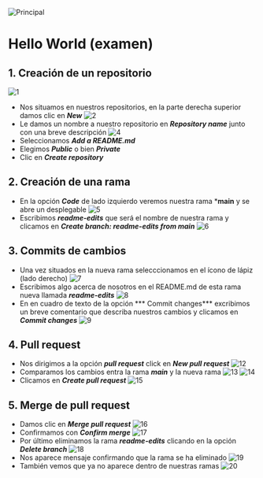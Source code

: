 ![Principal](https://github.com/AdalidTacubeno/hello-world-examen/blob/main/images/imagenes/principal.jpg) 
# Hello World (examen)

## 1. Creación de un repositorio
![1](https://github.com/AdalidTacubeno/hello-world-examen/blob/main/images/imagenes/1.png) 
* Nos situamos en nuestros repositorios, en la parte derecha superior damos clic en ***New***
![2](https://github.com/AdalidTacubeno/hello-world-examen/blob/main/images/imagenes/2.png) 
* Le damos un nombre a nuestro repositorio en ***Repository name*** junto con una breve descripción
![4](https://github.com/AdalidTacubeno/hello-world-examen/blob/main/images/imagenes/4.png)
* Seleccionamos ***Add a README.md***
* Elegimos ***Public*** o bien ***Private***
* Clic en ***Create repository***

## 2. Creación de una rama
* En la opción ***Code*** de lado izquierdo veremos nuestra rama ***main** y se abre un desplegable
![5](https://github.com/AdalidTacubeno/hello-world-examen/blob/main/images/imagenes/5.png)
* Escribimos ***readme-edits*** que será el nombre de nuestra rama y clicamos en ***Create branch: readme-edits from main***
![6](https://github.com/AdalidTacubeno/hello-world-examen/blob/main/images/imagenes/6.png)

## 3. Commits de cambios
* Una vez situados en la nueva rama selecccionamos en el ícono de lápiz (lado derecho) 
![7](https://github.com/AdalidTacubeno/hello-world-examen/blob/main/images/imagenes/7.png)
* Escribimos algo acerca de nosotros en  el README.md de esta rama nueva llamada ***readme-edits***
![8](https://github.com/AdalidTacubeno/hello-world-examen/blob/main/images/imagenes/8.png)
* En en cuadro de texto de la opción *** Commit changes*** excribimos un breve comentario que describa nuestros cambios y clicamos en ***Commit changes***
![9](https://github.com/AdalidTacubeno/hello-world-examen/blob/main/images/imagenes/9.png)
## 4. Pull request
* Nos dirigimos a la opción ***pull request*** click en ***New pull request***
![12](https://github.com/AdalidTacubeno/hello-world-examen/blob/main/images/imagenes/12.png)
* Comparamos los cambios entra la rama ***main*** y la nueva rama
![13](https://github.com/AdalidTacubeno/hello-world-examen/blob/main/images/imagenes/13.png)
![14](https://github.com/AdalidTacubeno/hello-world-examen/blob/main/images/imagenes/14.png)
* Clicamos en ***Create pull request***
![15](https://github.com/AdalidTacubeno/hello-world-examen/blob/main/images/imagenes/15.png)

## 5. Merge de pull request
* Damos clic en ***Merge pull request***
![16](https://github.com/AdalidTacubeno/hello-world-examen/blob/main/images/imagenes/16.png)
* Confirmamos con ***Confirm merge***
![17](https://github.com/AdalidTacubeno/hello-world-examen/blob/main/images/imagenes/17.png)
* Por último eliminamos la rama ***readme-edits*** clicando en la opción ***Delete branch***
![18](https://github.com/AdalidTacubeno/hello-world-examen/blob/main/images/imagenes/18.png)
* Nos aparece mensaje confirmando que la rama se ha eliminado
![19](https://github.com/AdalidTacubeno/hello-world-examen/blob/main/images/imagenes/19.png)
* También vemos que ya no aparece dentro de nuestras ramas
![20](https://github.com/AdalidTacubeno/hello-world-examen/blob/main/images/imagenes/20.png)


